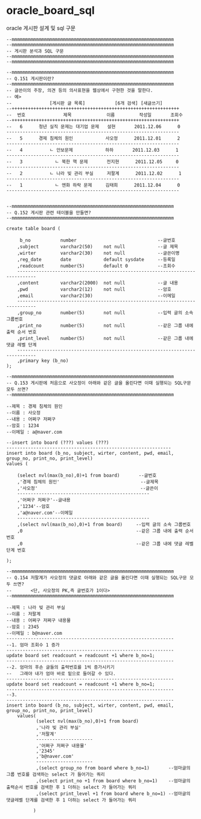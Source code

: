 # oracle_board_sql
oracle 게시판 설계 및 sql 구문




    --mmmmmmmmmmmmmmmmmmmmmmmmmmmmmmmmmmmmmmmmmmmmmmmmmmmmmmmmmmmm
    --mmmmmmmmmmmmmmmmmmmmmmmmmmmmmmmmmmmmmmmmmmmmmmmmmmmmmmmmmmmm
    -- 게시판 분석과 SQL 구문
    --mmmmmmmmmmmmmmmmmmmmmmmmmmmmmmmmmmmmmmmmmmmmmmmmmmmmmmmmmmmm
    --mmmmmmmmmmmmmmmmmmmmmmmmmmmmmmmmmmmmmmmmmmmmmmmmmmmmmmmmmmmm

    --mmmmmmmmmmmmmmmmmmmmmmmmmmmmmmmmmmmmmmmmmmmmmmmmmmmmmmmmmmmm
    -- Q.151 게시판이란?
    --mmmmmmmmmmmmmmmmmmmmmmmmmmmmmmmmmmmmmmmmmmmmmmmmmmmmmmmmmmmm
    -- 글쓴이의 주장, 의견 등의 의사표현을 웹상에서 구현한 것을 말한다.
    -- 예>
    --              [게시판 글 목록]           [6개 검색] [새글쓰기]
    --++++++++++++++++++++++++++++++++++++++++++++++++++++++++++++++
    --  번호              제목             이름         작성일       조회수
    --++++++++++++++++++++++++++++++++++++++++++++++++++++++++++++++
    --   6      청년 실직 문제는 대기업 문제   설현       2011.12.06      0
    ----------------------------------------------------------------
    --   5      경제 침체의 원인            사오정      2011.12.01      2
    ----------------------------------------------------------------
    --   4          ㄴ 안보문제            하하       2011.12.03      1
    ----------------------------------------------------------------
    --   3            ㄴ 북한 핵 문제       전지현      2011.12.05     0
    ----------------------------------------------------------------
    --   2          ㄴ 나라 빚 관리 부실     저팔계      2011.12.02      1
    ----------------------------------------------------------------
    --   1            ㄴ 엔화 하락 문제     김태희      2011.12.04      0
    ----------------------------------------------------------------


    --mmmmmmmmmmmmmmmmmmmmmmmmmmmmmmmmmmmmmmmmmmmmmmmmmmmmmmmmmmmm
    -- Q.152 게시판 관련 테이블을 만들면?
    --mmmmmmmmmmmmmmmmmmmmmmmmmmmmmmmmmmmmmmmmmmmmmmmmmmmmmmmmmmmm

    create table board (

         b_no           number                              --글번호
        ,subject        varchar2(50)    not null            --글 제목
        ,wirter         varchar2(30)    not null            --글쓴이명
        ,reg_date       date            default sysdate     --등록일
        ,readcount      number(5)       default 0           --조회수
        -----------------------------------------------------------------------------
        ,content        varchar2(2000)  not null            --글 내용
        ,pwd            varchar2(12)    not null            --암호
        ,email          varchar2(30)                        --이메일
        -----------------------------------------------------------------------------
        ,group_no       number(5)       not null            --입력 글의 소속 그룹번호
        ,print_no       number(5)       not null            --같은 그룹 내에 출력 순서 번호
        ,print_level    number(5)       not null            --같은 그룹 내에 댓글 레벨 단계
        -----------------------------------------------------------------------------
        ,primary key (b_no)
    );

    --mmmmmmmmmmmmmmmmmmmmmmmmmmmmmmmmmmmmmmmmmmmmmmmmmmmmmmmmmmmm
    -- Q.153 게시판에 처음으로 사오정이 아래와 같은 글을 올린다면 이때 실행되는 SQL구문 모두 쓰면?
    --mmmmmmmmmmmmmmmmmmmmmmmmmmmmmmmmmmmmmmmmmmmmmmmmmmmmmmmmmmmm

    --제목 : 경제 침체의 원인
    --이름 : 사오정
    --내용 : 어쩌구 저쩌구
    --암호 : 1234
    --이메일 : a@naver.com

    --insert into board (???) values (???)
    -------------------------------------------------------------
    insert into board (b_no, subject, wirter, content, pwd, email, group_no, print_no, print_level)
    values (

        (select nvl(max(b_no),0)+1 from board)       --글번호
        ,'경제 침체의 원인'                              --글제목
        ,'사오정'                                      --글쓴이
        -------------------------------------------------
        ,'어쩌구 저쩌구'--글내용
        ,'1234'--암호
        ,'a@naver.com'--이메일
        -------------------------------------------------
        ,(select nvl(max(b_no),0)+1 from board)     --입력 글의 소속 그룹번호
        ,0                                          --같은 그룹 내에 출력 순서번호
        ,0                                          --같은 그룹 내에 댓글 레벨단계 번호

    );

    --mmmmmmmmmmmmmmmmmmmmmmmmmmmmmmmmmmmmmmmmmmmmmmmmmmmmmmmmmmmm
    -- Q.154 저팔계가 사오정의 댓글로 아래와 같은 글을 올린다면 이때 실행되는 SQL구문 모두 쓰면?
    --       <단, 사오정의 PK,즉 글번호가 1이다>
    --mmmmmmmmmmmmmmmmmmmmmmmmmmmmmmmmmmmmmmmmmmmmmmmmmmmmmmmmmmmm

    --제목 : 나라 빚 관리 부실
    --이름 : 저팔계
    --내용 : 어쩌구 저쩌구 내용물
    --암호 : 2345
    --이메일 : b@naver.com
    --------------------------------------------------------------
    --1. 엄마 조회수 1 증가
    --------------------------------------------------------------
    update board set readcount = readcount +1 where b_no=1;
    --------------------------------------------------------------
    --2. 엄마의 후손 글들의 출력번호를 1씩 증가시키기
    --   그래야 내가 엄마 바로 밑으로 들어갈 수 있다.
    --------------------------------------------------------------
    update board set readcount = readcount +1 where b_no=1;
    --------------------------------------------------------------
    --3.
    --------------------------------------------------------------
    insert into board (b_no, subject, wirter, content, pwd, email, group_no, print_no, print_level)
        values(
               (select nvl(max(b_no),0)+1 from board)
               ,'나라 빚 관리 부실'
               ,'저팔계'
               ---------------------
               ,'어쩌구 저쩌구 내용물'
               ,'2345'
               ,'b@naver.com'
               ---------------------
               ,(select group_no from board where b_no=1)       --엄마글의 그룹 번호를 검색하는 select 가 들어가는 쿼리
               ,(select print_no +1 from board where b_no=1)    --엄마글의 출력순서 번호를 검색한 후 1 더하는 select 가 들어가는 쿼리
               ,(select print_level +1 from board where b_no=1) --엄마글의 댓글레벨 단계를 검색한 후 1 더하는 select 가 들어가는 쿼리

              )
